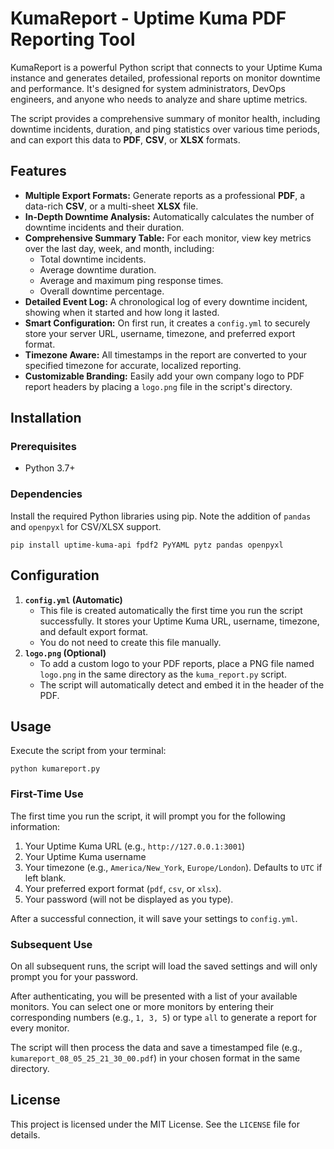 # KumaReport - Uptime Kuma PDF Reporting Tool

KumaReport is a powerful Python script that connects to your Uptime Kuma instance and generates detailed, professional reports on monitor downtime and performance. It's designed for system administrators, DevOps engineers, and anyone who needs to analyze and share uptime metrics.

The script provides a comprehensive summary of monitor health, including downtime incidents, duration, and ping statistics over various time periods, and can export this data to **PDF**, **CSV**, or **XLSX** formats.

## Features

* **Multiple Export Formats:** Generate reports as a professional **PDF**, a data-rich **CSV**, or a multi-sheet **XLSX** file.
* **In-Depth Downtime Analysis:** Automatically calculates the number of downtime incidents and their duration.
* **Comprehensive Summary Table:** For each monitor, view key metrics over the last day, week, and month, including:
    * Total downtime incidents.
    * Average downtime duration.
    * Average and maximum ping response times.
    * Overall downtime percentage.
* **Detailed Event Log:** A chronological log of every downtime incident, showing when it started and how long it lasted.
* **Smart Configuration:** On first run, it creates a `config.yml` to securely store your server URL, username, timezone, and preferred export format.
* **Timezone Aware:** All timestamps in the report are converted to your specified timezone for accurate, localized reporting.
* **Customizable Branding:** Easily add your own company logo to PDF report headers by placing a `logo.png` file in the script's directory.

## Installation

### Prerequisites

* Python 3.7+

### Dependencies

Install the required Python libraries using pip. Note the addition of `pandas` and `openpyxl` for CSV/XLSX support.
```
pip install uptime-kuma-api fpdf2 PyYAML pytz pandas openpyxl
```

## Configuration

1.  **`config.yml` (Automatic)**
    * This file is created automatically the first time you run the script successfully. It stores your Uptime Kuma URL, username, timezone, and default export format.
    * You do not need to create this file manually.
2.  **`logo.png` (Optional)**
    * To add a custom logo to your PDF reports, place a PNG file named `logo.png` in the same directory as the `kuma_report.py` script.
    * The script will automatically detect and embed it in the header of the PDF.

## Usage

Execute the script from your terminal:
```
python kumareport.py
```

### First-Time Use

The first time you run the script, it will prompt you for the following information:

1.  Your Uptime Kuma URL (e.g., `http://127.0.0.1:3001`)
2.  Your Uptime Kuma username
3.  Your timezone (e.g., `America/New_York`, `Europe/London`). Defaults to `UTC` if left blank.
4.  Your preferred export format (`pdf`, `csv`, or `xlsx`).
5.  Your password (will not be displayed as you type).

After a successful connection, it will save your settings to `config.yml`.

### Subsequent Use

On all subsequent runs, the script will load the saved settings and will only prompt you for your password.

After authenticating, you will be presented with a list of your available monitors. You can select one or more monitors by entering their corresponding numbers (e.g., `1, 3, 5`) or type `all` to generate a report for every monitor.

The script will then process the data and save a timestamped file (e.g., `kumareport_08_05_25_21_30_00.pdf`) in your chosen format in the same directory.

## License

This project is licensed under the MIT License. See the `LICENSE` file for details.
